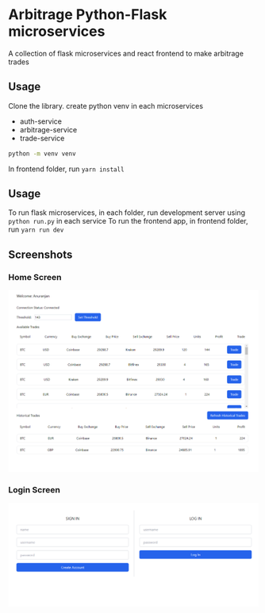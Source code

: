 # Arbitrage Python-Flask microservices

A collection of flask microservices and react frontend to make arbitrage trades

## Usage

Clone the library. create python venv in each microservices

- auth-service
- arbitrage-service
- trade-service

```bash
python -m venv venv
```

In frontend folder, run `yarn install`

## Usage

To run flask microservices, in each folder, run development server using `python run.py` in each service
To run the frontend app, in frontend folder, run `yarn run dev`

## Screenshots

### Home Screen

![Home Screen](home.png)

### Login Screen

![Login Screen](login.png)
